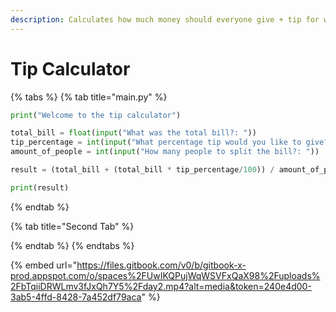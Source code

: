```yaml
---
description: Calculates how much money should everyone give + tip for waiter
---
```


# Tip Calculator

{% tabs %}
{% tab title="main.py" %}
```python
print("Welcome to the tip calculator")

total_bill = float(input("What was the total bill?: "))
tip_percentage = int(input("What percentage tip would you like to give?: "))
amount_of_people = int(input("How many people to split the bill?: "))

result = (total_bill + (total_bill * tip_percentage/100)) / amount_of_people

print(result)
```
{% endtab %}

{% tab title="Second Tab" %}

{% endtab %}
{% endtabs %}

{% embed url="https://files.gitbook.com/v0/b/gitbook-x-prod.appspot.com/o/spaces%2FUwIKQPujWqWSVFxQaX98%2Fuploads%2FbTqiiDRWLmv3fJxQh7Y5%2Fday2.mp4?alt=media&token=240e4d00-3ab5-4ffd-8428-7a452df79aca" %}
